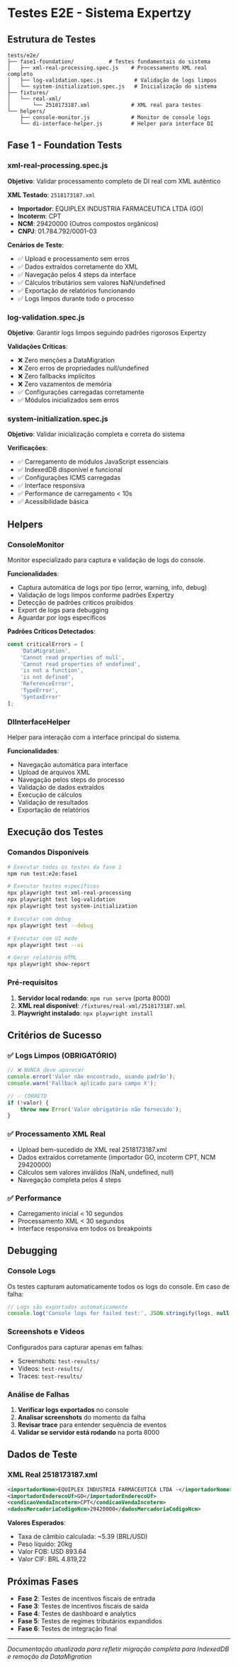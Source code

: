 # Testes E2E - Sistema Expertzy

## Estrutura de Testes

```
tests/e2e/
├── fase1-foundation/           # Testes fundamentais do sistema
│   ├── xml-real-processing.spec.js    # Processamento XML real completo
│   ├── log-validation.spec.js          # Validação de logs limpos
│   └── system-initialization.spec.js   # Inicialização do sistema
├── fixtures/
│   └── real-xml/
│       └── 2518173187.xml             # XML real para testes
└── helpers/
    ├── console-monitor.js             # Monitor de console logs
    └── di-interface-helper.js         # Helper para interface DI
```

## Fase 1 - Foundation Tests

### xml-real-processing.spec.js

**Objetivo**: Validar processamento completo de DI real com XML autêntico

**XML Testado**: `2518173187.xml`
- **Importador**: EQUIPLEX INDUSTRIA FARMACEUTICA LTDA (GO)
- **Incoterm**: CPT
- **NCM**: 29420000 (Outros compostos orgânicos)
- **CNPJ**: 01.784.792/0001-03

**Cenários de Teste**:
- ✅ Upload e processamento sem erros
- ✅ Dados extraídos corretamente do XML
- ✅ Navegação pelos 4 steps da interface
- ✅ Cálculos tributários sem valores NaN/undefined
- ✅ Exportação de relatórios funcionando
- ✅ Logs limpos durante todo o processo

### log-validation.spec.js

**Objetivo**: Garantir logs limpos seguindo padrões rigorosos Expertzy

**Validações Críticas**:
- ❌ Zero menções a DataMigration
- ❌ Zero erros de propriedades null/undefined
- ❌ Zero fallbacks implícitos
- ❌ Zero vazamentos de memória
- ✅ Configurações carregadas corretamente
- ✅ Módulos inicializados sem erros

### system-initialization.spec.js

**Objetivo**: Validar inicialização completa e correta do sistema

**Verificações**:
- ✅ Carregamento de módulos JavaScript essenciais
- ✅ IndexedDB disponível e funcional
- ✅ Configurações ICMS carregadas
- ✅ Interface responsiva
- ✅ Performance de carregamento < 10s
- ✅ Acessibilidade básica

## Helpers

### ConsoleMonitor

Monitor especializado para captura e validação de logs do console.

**Funcionalidades**:
- Captura automática de logs por tipo (error, warning, info, debug)
- Validação de logs limpos conforme padrões Expertzy
- Detecção de padrões críticos proibidos
- Export de logs para debugging
- Aguardar por logs específicos

**Padrões Críticos Detectados**:
```javascript
const criticalErrors = [
    'DataMigration',
    'Cannot read properties of null',
    'Cannot read properties of undefined',
    'is not a function',
    'is not defined',
    'ReferenceError',
    'TypeError',
    'SyntaxError'
];
```

### DIInterfaceHelper

Helper para interação com a interface principal do sistema.

**Funcionalidades**:
- Navegação automática para interface
- Upload de arquivos XML
- Navegação pelos steps do processo
- Validação de dados extraídos
- Execução de cálculos
- Validação de resultados
- Exportação de relatórios

## Execução dos Testes

### Comandos Disponíveis

```bash
# Executar todos os testes da fase 1
npm run test:e2e:fase1

# Executar testes específicos
npx playwright test xml-real-processing
npx playwright test log-validation
npx playwright test system-initialization

# Executar com debug
npx playwright test --debug

# Executar com UI mode
npx playwright test --ui

# Gerar relatório HTML
npx playwright show-report
```

### Pré-requisitos

1. **Servidor local rodando**: `npm run serve` (porta 8000)
2. **XML real disponível**: `/fixtures/real-xml/2518173187.xml`
3. **Playwright instalado**: `npx playwright install`

## Critérios de Sucesso

### ✅ Logs Limpos (OBRIGATÓRIO)

```javascript
// ❌ NUNCA deve aparecer
console.error('Valor não encontrado, usando padrão');
console.warn('Fallback aplicado para campo X');

// ✅ CORRETO
if (!valor) {
    throw new Error('Valor obrigatório não fornecido');
}
```

### ✅ Processamento XML Real

- Upload bem-sucedido de XML real 2518173187.xml
- Dados extraídos corretamente (importador GO, incoterm CPT, NCM 29420000)
- Cálculos sem valores inválidos (NaN, undefined, null)
- Navegação completa pelos 4 steps

### ✅ Performance

- Carregamento inicial < 10 segundos
- Processamento XML < 30 segundos
- Interface responsiva em todos os breakpoints

## Debugging

### Console Logs

Os testes capturam automaticamente todos os logs do console. Em caso de falha:

```javascript
// Logs são exportados automaticamente
console.log('Console logs for failed test:', JSON.stringify(logs, null, 2));
```

### Screenshots e Videos

Configurados para capturar apenas em falhas:
- Screenshots: `test-results/`
- Videos: `test-results/`
- Traces: `test-results/`

### Análise de Falhas

1. **Verificar logs exportados** no console
2. **Analisar screenshots** do momento da falha
3. **Revisar trace** para entender sequência de eventos
4. **Validar se servidor está rodando** na porta 8000

## Dados de Teste

### XML Real 2518173187.xml

```xml
<importadorNome>EQUIPLEX INDUSTRIA FARMACEUTICA LTDA -</importadorNome>
<importadorEnderecoUf>GO</importadorEnderecoUf>
<condicaoVendaIncoterm>CPT</condicaoVendaIncoterm>
<dadosMercadoriaCodigoNcm>29420000</dadosMercadoriaCodigoNcm>
```

**Valores Esperados**:
- Taxa de câmbio calculada: ~5.39 (BRL/USD)
- Peso líquido: 20kg
- Valor FOB: USD 893.64
- Valor CIF: BRL 4.819,22

## Próximas Fases

- **Fase 2**: Testes de incentivos fiscais de entrada
- **Fase 3**: Testes de incentivos fiscais de saída  
- **Fase 4**: Testes de dashboard e analytics
- **Fase 5**: Testes de regimes tributários expandidos
- **Fase 6**: Testes de integração final

---

*Documentação atualizada para refletir migração completa para IndexedDB e remoção da DataMigration*
